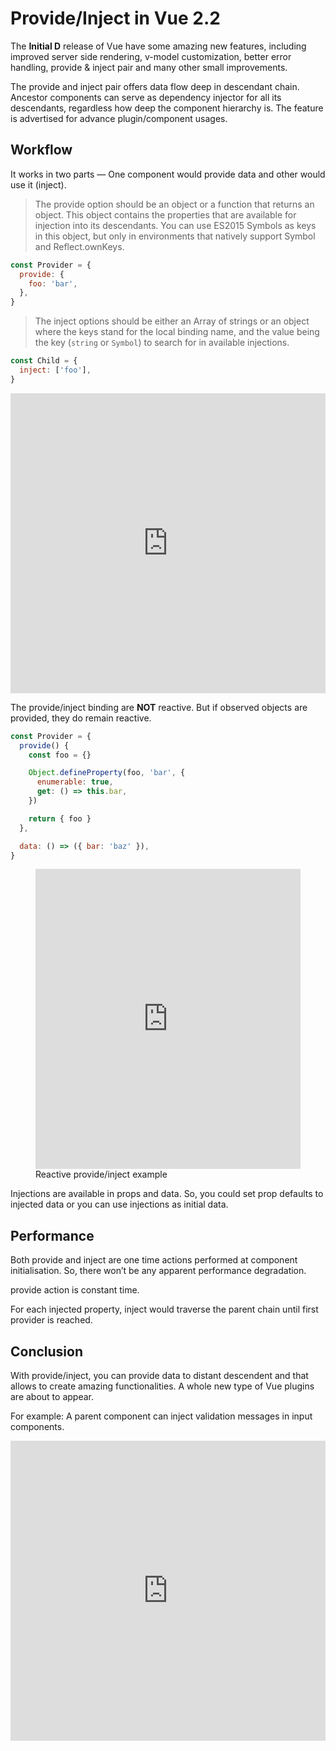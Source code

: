 

# Provide/Inject in Vue 2.2

The **Initial D** release of Vue have some amazing new features, including improved server side rendering, v-model customization, better error handling, provide & inject pair and many other small improvements.

The provide and inject pair offers data flow deep in descendant chain. Ancestor components can serve as dependency injector for all its descendants, regardless how deep the component hierarchy is. The feature is advertised for advance plugin/component usages.

## Workflow

It works in two parts — One component would provide data and other would use it (inject).

> The provide option should be an object or a function that returns an object. This object contains the properties that are available for injection into its descendants. You can use ES2015 Symbols as keys in this object, but only in environments that natively support Symbol and Reflect.ownKeys.

```js
const Provider = {
  provide: {
    foo: 'bar',
  },
}
```

> The inject options should be either an Array of strings or an object where the keys stand for the local binding name, and the value being the key (`string` or `Symbol`) to search for in available injections.

```js
const Child = {
  inject: ['foo'],
}
```

<iframe width="100%" height="480" src="https://jsfiddle.net/znck/4v95vfh3/embedded/js,html,css,result/dark/" allowfullscreen="allowfullscreen" allowpaymentrequest frameborder="0"></iframe>

The provide/inject binding are **NOT** reactive. But if observed objects are provided, they do remain reactive.

```js
const Provider = {
  provide() {
    const foo = {}

    Object.defineProperty(foo, 'bar', {
      enumerable: true,
      get: () => this.bar,
    })

    return { foo }
  },

  data: () => ({ bar: 'baz' }),
}
```

<figure data-type="code">
  <div data-iframe>
    <iframe width="100%" height="480" src="https://jsfiddle.net/znck/fdzwtz43/embedded/js,html,css,result/dark/" allowfullscreen="allowfullscreen" frameborder="0"></iframe>
  </div>

  <figcaption>Reactive provide/inject example</figcaption>
</figure>

Injections are available in props and data. So, you could set prop defaults to injected data or you can use injections as initial data.

## Performance

Both provide and inject are one time actions performed at component initialisation. So, there won’t be any apparent performance degradation.

provide action is constant time.

For each injected property, inject would traverse the parent chain until first provider is reached.

## Conclusion

With provide/inject, you can provide data to distant descendent and that allows to create amazing functionalities. A whole new type of Vue plugins are about to appear.

For example: A parent component can inject validation messages in input components.

<iframe width="100%" height="480" src="https://jsfiddle.net/znck/go4yepc1/embedded/js,html,css,result/dark/" allowfullscreen="allowfullscreen" frameborder="0"></iframe>
